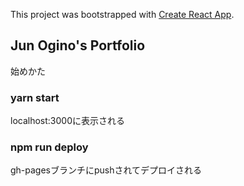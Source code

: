 This project was bootstrapped with [Create React App](https://github.com/facebook/create-react-app).

## Jun Ogino's Portfolio

始めかた
### yarn start
localhost:3000に表示される

### npm run deploy
gh-pagesブランチにpushされてデプロイされる
